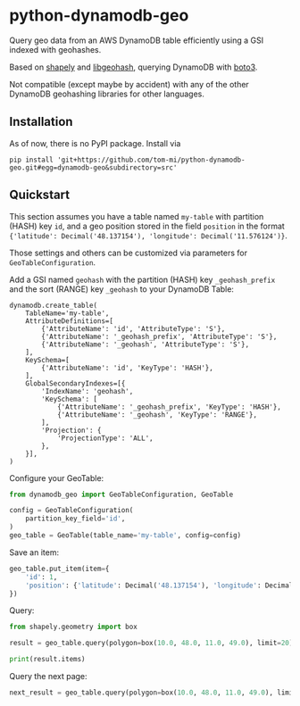 # python-dynamodb-geo

Query geo data from an AWS DynamoDB table efficiently using a GSI indexed with geohashes.

Based on [shapely](https://github.com/Toblerity/Shapely) and [libgeohash](https://github.com/bashhike/libgeohash), 
querying DynamoDB with [boto3](https://github.com/boto/boto3).

Not compatible (except maybe by accident) with any of the other DynamoDB geohashing libraries for other languages.

## Installation

As of now, there is no PyPI package. Install via
```
pip install 'git+https://github.com/tom-mi/python-dynamodb-geo.git#egg=dynamodb-geo&subdirectory=src'
```

## Quickstart

This section assumes you have a table named `my-table` with partition (HASH) key `id`, and a geo position stored
in the field `position` in the format `{'latitude': Decimal('48.137154'), 'longitude': Decimal('11.576124')}`.

Those settings and others can be customized via parameters for `GeoTableConfiguration`.

Add a GSI named `geohash` with the partition (HASH) key `_geohash_prefix` and the sort (RANGE) key `_geohash`
to your DynamoDB Table:
```
dynamodb.create_table(
    TableName='my-table',
    AttributeDefinitions=[
        {'AttributeName': 'id', 'AttributeType': 'S'},
        {'AttributeName': '_geohash_prefix', 'AttributeType': 'S'},
        {'AttributeName': '_geohash', 'AttributeType': 'S'},
    ],
    KeySchema=[
        {'AttributeName': 'id', 'KeyType': 'HASH'},
    ],
    GlobalSecondaryIndexes=[{
        'IndexName': 'geohash',
        'KeySchema': [
            {'AttributeName': '_geohash_prefix', 'KeyType': 'HASH'},
            {'AttributeName': '_geohash', 'KeyType': 'RANGE'},
        ],
        'Projection': {
            'ProjectionType': 'ALL',
        },
    }],
)
```

Configure your GeoTable:
```python
from dynamodb_geo import GeoTableConfiguration, GeoTable

config = GeoTableConfiguration(
    partition_key_field='id',
)
geo_table = GeoTable(table_name='my-table', config=config)
```

Save an item:
```python
geo_table.put_item(item={
    'id': 1,
    'position': {'latitude': Decimal('48.137154'), 'longitude': Decimal('11.576124')},
})
```

Query:

```python
from shapely.geometry import box

result = geo_table.query(polygon=box(10.0, 48.0, 11.0, 49.0), limit=20)

print(result.items)
```

Query the next page:
```python
next_result = geo_table.query(polygon=box(10.0, 48.0, 11.0, 49.0), limit=20, exclusive_start_key=result.last_evaluated_key)
```
